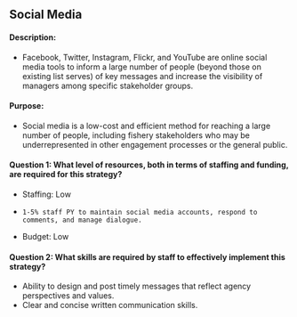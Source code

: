 ## Social Media
#### Description: 
-  Facebook, Twitter, Instagram, Flickr, and YouTube are online social media tools to inform a large number of people (beyond those on existing list serves) of key messages and increase the visibility of managers among specific stakeholder groups.

#### Purpose:
-   Social media is a low-cost and efficient method for reaching a large number of people, including fishery stakeholders who may be underrepresented in other engagement processes or the general public.

#### Question 1: What level of resources, both in terms of staffing and funding, are required for this strategy?
-	Staffing: Low
  - 	1-5% staff PY to maintain social media accounts, respond to comments, and manage dialogue. 
-	Budget: Low

#### Question 2: What skills are required by staff to effectively implement this strategy?
-	Ability to design and post timely messages that reflect agency perspectives and values. 
-	Clear and concise written communication skills.


    